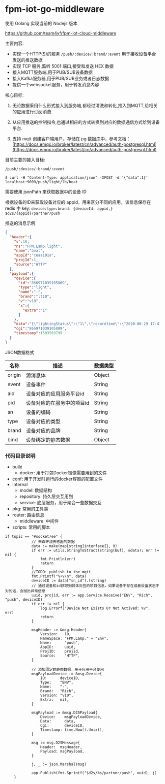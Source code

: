 # fpm-iot-go-middleware

使用 Golang 实现当前的 Nodejs 版本

https://github.com/team4yf/fpm-iot-cloud-middleware

主要内容:

- 实现一个HTTP(S)的服务 `/push/:device/:brand/:event` 用于接收设备平台发送的推送数据
- 实现 TCP 服务,监听 5001 端口,接受和发送 HEX 数据
- 接入MQTT服务端,用于PUB/SUB设备数据
- 接入Kafka服务器,用于PUB/SUB业务或者日志数据
- 提供一个websocket服务，用于转发消息内容


核心目标:

1. 无论数据采用什么形式接入到服务端,都经过清洗和转化,推入到MQTT,给相关的应用进行订阅消费.

2. 从应用推送的控制指令,也通过相应的方式转换到对应的数据通信方式给到设备平台.

3. 支持 mqtt 创建客户端用户，存储在 pg 数据库中，参考文档： [https://docs.emqx.io/broker/latest/cn/advanced/auth-postgresql.html](https://docs.emqx.io/broker/latest/cn/advanced/auth-postgresql.html)


目前主要的接入目标:

 `/push/:device/:brand/:event`

 `$ curl -H "Content-Type: application/json" -XPOST -d '{"data":1}' localhost:9000/push/light/lb/beat`

 需要使用 jsonPath 来获取数据中的设备 ID

根据设备的ID来获取设备对应的 appid，用来区分不同的应用，该信息保存在 redis 中
key: `device:type:brand: {deviceId: appid,}`
 `$d2s/{appid}/partner/push`
 
推送的消息示例
```json
{
  "header":{
    "v":10,
    "ns":"FPM.Lamp.light",
    "name":"beat",
    "appId":"ceaa191a",
    "projId":1,
    "source":"HTTP"
  },
  "payload":{
    "device":{
      "id":"866971039105809",
      "type":"light",
      "name":"-",
      "brand":"lt10",
      "v":"v10",
      "x":{
        "extra":"1"
      }
    },
    "data":"{\"lightingStatus\":\"1\",\"recordtime\":\"2020-06-29 17:41:14\",\"brightness\":\"20\",\"imei\":\"866971039105809\",\"electricity\":\"45.5\",\"voltage\":\"235.7\"}",
    "cgi":"866971039105809",
    "timestamp":1593569795
  }
}
```

JSON数据格式

| 名称 | 描述 | 数据类型 |
| --- | ----- | --- |
| origin | 源消息体 | Object |
| event | 设备事件 | String |
| aid | 设备对应的应用服务平台id | String |
| pid | 设备对应的在服务中的项目id | String |
| sn | 设备的编码 | String |
| type | 设备对应的类型 | String |
| brand | 设备对应的品牌 | String |
| bind | 设备绑定的静态数据 | Object |

### 代码目录说明

- build
  - docker: 用于打包Docker镜像需要用到的文件
- conf: 用于开发时运行的docker容器的配置文件
- internal
  - model: 数据结构
  - repository: 持久层交互用到
  - service: 底层服务，用于聚合一些数据交互
- pkg: 常用的工具类
- router: 路由信息
  - middleware: 中间件
- scripts: 常用的脚本



```golang
if topic == "#socket/ee" {
			// 来自环境传感器的数据
			data := make(map[string]interface{}, 0)
			if err := utils.StringToStruct(string(buf), &data); err != nil {
				fmt.Println(err)
				return
			}
			//TODO: publish to the mqtt
			fmt.Printf("%+v\n", data)
			deviceID := data["sn_id"].(string)
			// 通过设备和id获取到具体对应的项目信息，如果设备不存在或者设备状态不对的话，会抛出异常信息
			uuid, projid, err := app.Service.Receive("ENV", "Rich", "push", deviceID)
			if err != nil {
				log.Errorf("Device Not Exists Or Not Actived: %v", err)
				return
			}

			msgHeader := &msg.Header{
				Version:   10,
				NameSpace: "FPM.Lamp." + "Env",
				Name:      "push",
				AppID:     uuid,
				ProjID:    projid,
				Source:    "HTTP",
			}

			// 添加固定的静态数据，用于应用平台使用
			msgPayloadDevice := &msg.Device{
				ID:      deviceID,
				Type:    "ENV",
				Name:    "-",
				Brand:   "Rich",
				Version: "v10",
				Extra:   nil,
			}

			msgPayload := &msg.D2SPayload{
				Device:    msgPayloadDevice,
				Data:      data,
				Cgi:       deviceID,
				Timestamp: time.Now().Unix(),
			}

			msg := msg.D2SMessage{
				Header:  msgHeader,
				Payload: msgPayload,
			}

			j, _ := json.Marshal(msg)

			app.Publish(fmt.Sprintf("$d2s/%s/partner/push", uuid), j)
    }
```